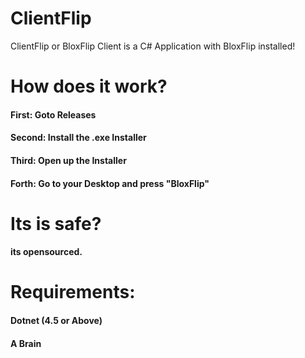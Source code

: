 # ClientFlip
ClientFlip or BloxFlip Client is a C# Application with BloxFlip installed!

# How does it work?
#### First: Goto Releases
#### Second: Install the .exe Installer
#### Third: Open up the Installer
#### Forth: Go to your Desktop and press "BloxFlip"

# Its is safe?
#### its opensourced.

# Requirements:
#### Dotnet (4.5 or Above)
#### A Brain
